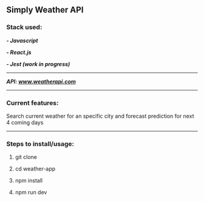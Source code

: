 
## Simply Weather API

### Stack used:

***- Javascript***

***- React.js***

***- Jest (work in progress)***

***

***API: www.weatherapi.com***

***

### Current features:
Search current weather for an specific city and forecast prediction for next 4 coming days

***

### Steps to install/usage:

1)  git clone

2)  cd weather-app

3) npm install

4) npm run dev 